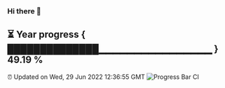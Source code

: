 ### Hi there 👋
⏳ Year progress { ██████████████▁▁▁▁▁▁▁▁▁▁▁▁▁▁▁▁ } 49.19 %
---
⏰ Updated on Wed, 29 Jun 2022 12:36:55 GMT
![Progress Bar CI](https://github.com/liununu/liununu/workflows/Progress%20Bar%20CI/badge.svg)
